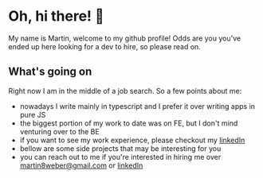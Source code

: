 # Oh, hi there! 👋
  
My name is Martin, welcome to my github profile!
Odds are you you've ended up here looking for a dev to hire, so please read on.

## What's going on
 
Right now I am in the middle of a job search. So a few points about me: 
    
- nowadays I write mainly in typescript and I prefer it over writing apps in pure JS 
- the biggest portion of my work to date was on FE, but I don't mind venturing over to the BE 
- if you want to see my work experience, please checkout my [linkedIn](https://www.linkedin.com/in/martin8weber/)
- bellow are some side projects that may be interesting for you
- you can reach out to me if you're interested in hiring me over [martin8weber@gmail.com](mailto:martin8weber@gmail.com) or [linkedIn](https://www.linkedin.com/in/martin8weber/)
